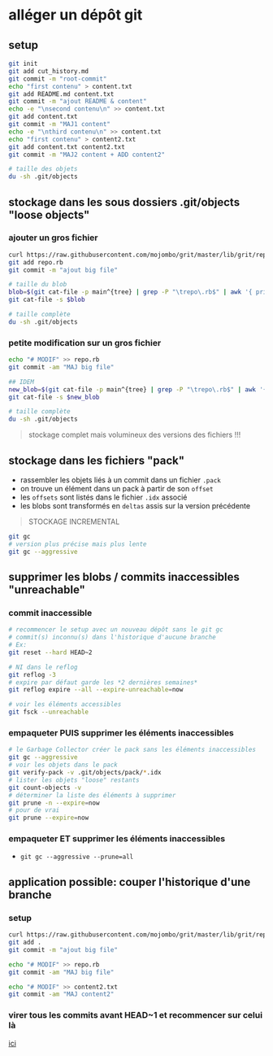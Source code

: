 # alléger un dépôt git

## setup

```bash
git init
git add cut_history.md
git commit -m "root-commit"
echo "first contenu" > content.txt
git add README.md content.txt
git commit -m "ajout README & content"
echo -e "\nsecond contenu\n" >> content.txt
git add content.txt
git commit -m "MAJ1 content"
echo -e "\nthird contenu\n" >> content.txt
echo "first contenu" > content2.txt
git add content.txt content2.txt
git commit -m "MAJ2 content + ADD content2"

# taille des objets
du -sh .git/objects
```

## stockage dans les sous dossiers .git/objects "loose objects"

### ajouter un gros fichier

```bash
curl https://raw.githubusercontent.com/mojombo/grit/master/lib/grit/repo.rb > repo.rb
git add repo.rb
git commit -m "ajout big file"

# taille du blob
blob=$(git cat-file -p main^{tree} | grep -P "\trepo\.rb$" | awk '{ print $3 }')
git cat-file -s $blob

# taille complète
du -sh .git/objects
```

### petite modification sur un gros fichier

```bash
echo "# MODIF" >> repo.rb
git commit -am "MAJ big file"

## IDEM
new_blob=$(git cat-file -p main^{tree} | grep -P "\trepo\.rb$" | awk '{ print $3 }')
git cat-file -s $new_blob

# taille complète
du -sh .git/objects
```

> stockage complet mais volumineux des versions des fichiers !!!

## stockage dans les fichiers "pack"

* rassembler les objets liés à un commit dans un fichier `.pack`
* on trouve un élément dans un pack à partir de son `offset`
* les `offsets` sont listés dans le fichier `.idx` associé
* les blobs sont transformés en `deltas` assis sur la version précédente
> STOCKAGE INCREMENTAL

```bash
git gc
# version plus précise mais plus lente
git gc --aggressive
```

## supprimer les blobs / commits inaccessibles "unreachable"

### commit inaccessible

```bash
# recommencer le setup avec un nouveau dépôt sans le git gc
# commit(s) inconnu(s) dans l'historique d'aucune branche
# Ex:
git reset --hard HEAD~2

# NI dans le reflog
git reflog -3
# expire par défaut garde les *2 dernières semaines*
git reflog expire --all --expire-unreachable=now

# voir les éléments accessibles
git fsck --unreachable
```

### empaqueter PUIS supprimer les éléments inaccessibles

```bash
# le Garbage Collector créer le pack sans les éléments inaccessibles
git gc --aggressive
# voir les objets dans le pack
git verify-pack -v .git/objects/pack/*.idx
# lister les objets "loose" restants
git count-objects -v 
# déterminer la liste des éléments à supprimer
git prune -n --expire=now
# pour de vrai
git prune --expire=now
```

### empaqueter ET supprimer les éléments inaccessibles

* `git gc --aggressive --prune=all`

## application possible: couper l'historique d'une branche

### setup

```bash
curl https://raw.githubusercontent.com/mojombo/grit/master/lib/grit/repo.rb > repo.rb
git add .
git commit -m "ajout big file"

echo "# MODIF" >> repo.rb
git commit -am "MAJ big file"

echo "# MODIF" >> content2.txt
git commit -am "MAJ content2"

```

### virer tous les commits avant HEAD~1 et recommencer sur celui là

[ici](./cut_history.md)